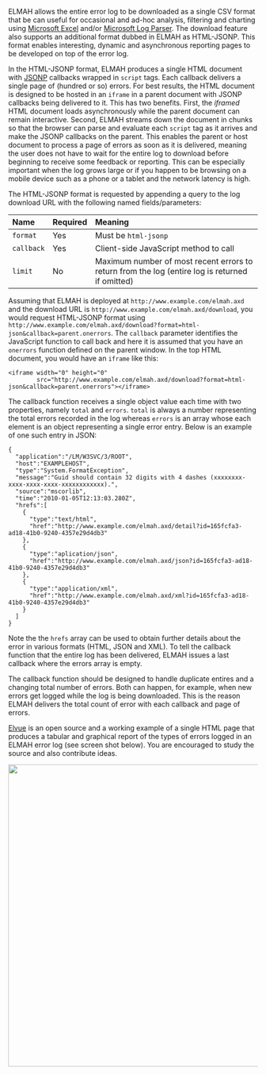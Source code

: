 ELMAH allows the entire error log to be downloaded as a single CSV format that be can useful for occasional and ad-hoc analysis, filtering and charting using [Microsoft Excel](http://www.microsoft.com/excel/) and/or [Microsoft Log Parser](http://www.microsoft.com/technet/scriptcenter/tools/logparser/default.mspx). The download feature also supports an additional format dubbed in ELMAH as HTML-JSONP. This format enables interesting, dynamic and asynchronous reporting pages to be developed on top of the error log.

In the HTML-JSONP format, ELMAH produces a single HTML document with [JSONP](http://en.wikipedia.org/wiki/JSONP) callbacks wrapped in `script` tags. Each callback delivers a single page of (hundred or so) errors. For best results, the HTML document is designed to be hosted in an `iframe` in a parent document with JSONP callbacks being delivered to it. This has two benefits. First, the _iframed_ HTML document loads asynchronously while the parent document can remain interactive. Second, ELMAH streams down the document in chunks so that the browser can parse and evaluate each `script` tag as it arrives and make the JSONP callbacks on the parent. This enables the parent or host document to process a page of errors as soon as it is delivered, meaning the user does not have to wait for the entire log to download before beginning to receive some feedback or reporting. This can be especially important when the log grows large or if you happen to be browsing on a mobile device such as a phone or a tablet and the network latency is high.

The HTML-JSONP format is requested by appending a query to the log download URL with the following named fields/parameters:

| **Name**     | **Required** | **Meaning** |
|:-------------|:-------------|:------------|
| `format`     | Yes          | Must be `html-jsonp` |
| `callback`   | Yes          | Client-side JavaScript method to call |
| `limit`      | No           | Maximum number of most recent errors to return from the log (entire log is returned if omitted) |

Assuming that ELMAH is deployed at `http://www.example.com/elmah.axd` and the download URL is `http://www.example.com/elmah.axd/download`, you would request HTML-JSONP format using `http://www.example.com/elmah.axd/download?format=html-json&callback=parent.onerrors`. The `callback` parameter identifies the JavaScript function to call back and here it is assumed that you have an `onerrors` function defined on the parent window. In the top HTML document, you would have an `iframe` like this:

```
<iframe width="0" height="0"
        src="http://www.example.com/elmah.axd/download?format=html-json&callback=parent.onerrors"></iframe>
```

The callback function receives a single object value each time with two properties, namely `total` and `errors`. `total` is always a number representing the total errors recorded in the log whereas `errors` is an array whose each element is an object representing a single error entry. Below is an example of one such entry in JSON:

```
{
  "application":"/LM/W3SVC/3/ROOT",
  "host":"EXAMPLEHOST",
  "type":"System.FormatException",
  "message":"Guid should contain 32 digits with 4 dashes (xxxxxxxx-xxxx-xxxx-xxxx-xxxxxxxxxxxx).",
  "source":"mscorlib",
  "time":"2010-01-05T12:13:03.280Z",
  "hrefs":[
    {
      "type":"text/html",
      "href":"http://www.example.com/elmah.axd/detail?id=165fcfa3-ad18-41b0-9240-4357e29d4db3"
    },
    {
      "type":"aplication/json",
      "href":"http://www.example.com/elmah.axd/json?id=165fcfa3-ad18-41b0-9240-4357e29d4db3"
    },
    {
      "type":"application/xml",
      "href":"http://www.example.com/elmah.axd/xml?id=165fcfa3-ad18-41b0-9240-4357e29d4db3"
    }
  ]
}
```

Note the the `hrefs` array can be used to obtain further details about the error in various formats (HTML, JSON and XML). To tell the callback function that the entire log has been delivered, ELMAH issues a last callback where the errors array is empty.

The callback function should be designed to handle duplicate entires and a changing total number of errors. Both can happen, for example, when new errors get logged while the log is being downloaded. This is the reason ELMAH delivers the total count of error with each callback and page of errors.

[Elvue](https://bitbucket.org/raboof/elvue) is an open source and a working example of a single HTML page that produces a tabular and graphical report of the types of errors logged in an ELMAH error log (see screen shot below). You are encouraged to study the source and also contribute ideas.

<img width='800' height='609' src='http://wiki.elmah.googlecode.com/hg/elvue.png' />